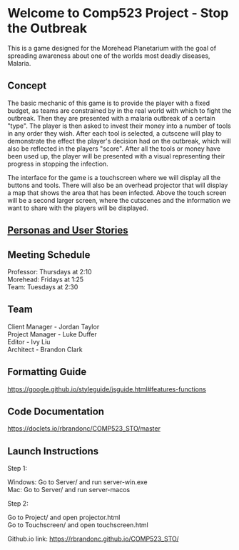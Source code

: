 # Welcome to Comp523 Project - Stop the Outbreak
This is a game designed for the Morehead Planetarium with the goal of spreading awareness about one of the worlds most deadly diseases, Malaria.

## Concept
The basic mechanic of this game is to provide the player with a fixed budget, as teams are constrained by in the real world with which to fight the outbreak. Then they are presented with a malaria outbreak of a certain "type". The player is then asked to invest their money into a number of tools in any order they wish. After each tool is selected, a cutscene will play to demonstrate the effect the player's decision had on the outbreak, which will also be reflected in the players "score". After all the tools or money have been used up, the player will be presented with a visual representing their progress in stopping the infection.

The interface for the game is a touchscreen where we will display all the buttons and tools. There will also be an overhead projector that will display a map that shows the area that has been infected. Above the touch screen will be a second larger screen, where the cutscenes and the information we want to share with the players will be displayed.

## <a href="https://ivyjy312.github.io/COMP523_STO/personas">Personas and User Stories</a>

## Meeting Schedule
Professor: Thursdays at 2:10 <br>
Morehead: Fridays at 1:25 <br>
Team: Tuesdays at 2:30 <br>

## Team
Client Manager  - Jordan Taylor <br>
Project Manager - Luke Duffer <br>
Editor          - Ivy Liu <br>
Architect       - Brandon Clark <br>

## Formatting Guide
https://google.github.io/styleguide/jsguide.html#features-functions

## Code Documentation
https://doclets.io/rbrandonc/COMP523_STO/master

## Launch Instructions
Step 1:

Windows: Go to Server/ and run server-win.exe<br>
Mac: Go to Server/ and run server-macos<br>

Step 2:

Go to Project/ and open projector.html<br>
Go to Touchscreen/ and open touchscreen.html<br>

Github.io link: https://rbrandonc.github.io/COMP523_STO/
